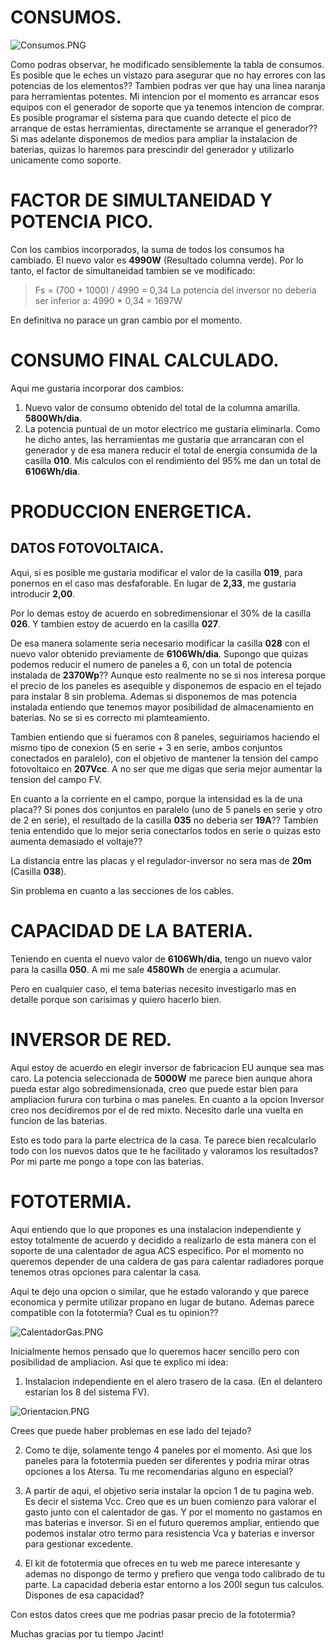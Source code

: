 # CONSUMOS.

![Consumos.PNG](/SistemaFotovoltaico/imgs/Consumos.PNG)

Como podras observar, he modificado sensiblemente la tabla de consumos. Es posible que le eches un vistazo para asegurar que no hay errores con las potencias de los elementos?? 
Tambien podras ver que hay una linea naranja para herramientas potentes. Mi intencion por el momento es arrancar esos equipos con el generador de soporte que ya tenemos intencion de comprar. Es posible programar el sistema para que cuando detecte el pico de arranque de estas herramientas, directamente se arranque el generador?? Si mas adelante disponemos de medios para ampliar la instalacion de baterias, quizas lo haremos para prescindir del generador y utilizarlo unicamente como soporte.

# FACTOR DE SIMULTANEIDAD Y POTENCIA PICO.

Con los cambios incorporados, la suma de todos los consumos ha cambiado. El nuevo valor es **4990W** (Resultado columna verde). Por lo tanto, el factor de simultaneidad tambien se ve modificado:

> Fs = (700 + 1000) / 4990 = 0,34
> La potencia del inversor no deberia ser inferior a: 4990 * 0,34 = 1697W

En definitiva no parace un gran cambio por el momento. 

# CONSUMO FINAL CALCULADO.

Aqui me gustaria incorporar dos cambios:

1. Nuevo valor de consumo obtenido del total de la columna amarilla. **5800Wh/dia**.
2. La potencia puntual de un motor electrico me gustaria eliminarla. Como he dicho antes, las herramientas me gustaria que arrancaran con el generador y de esa manera reducir el total de energia consumida de la casilla **010**. Mis calculos con el rendimiento del 95% me dan un total de **6106Wh/dia**.

# PRODUCCION ENERGETICA.

## DATOS FOTOVOLTAICA.

Aqui, si es posible me gustaria modificar el valor de la casilla **019**, para ponernos en el caso mas desfaforable. En lugar de **2,33**, me gustaria introducir **2,00**.

Por lo demas estoy de acuerdo en sobredimensionar el 30% de la casilla **026**. Y tambien estoy de acuerdo en la casilla **027**.

De esa manera solamente seria necesario modificar la casilla **028** con el nuevo valor obtenido previamente de **6106Wh/dia**.
Supongo que quizas podemos reducir el numero de paneles a 6, con un total de potencia instalada de **2370Wp**?? Aunque esto realmente no se si nos interesa porque el precio de los paneles es asequible y disponemos de espacio en el tejado para instalar 8 sin problema. Ademas si disponemos de mas potencia instalada entiendo que tenemos mayor posibilidad de almacenamiento en baterias. No se si es correcto mi plamteamiento.

Tambien entiendo que si fueramos con 8 paneles, seguiriamos haciendo el mismo tipo de conexion (5 en serie + 3 en serie, ambos conjuntos conectados en paralelo), con el objetivo de mantener la tension del campo fotovoltaico en **207Vcc**. A no ser que me digas que seria mejor aumentar la tension del campo FV.

En cuanto a la corriente en el campo, porque la intensidad es la de una placa?? Si pones dos conjuntos en paralelo (uno de 5 panels en serie y otro de 2 en serie), el resultado de la casilla **035** no deberia ser **19A**?? Tambien tenia entendido que lo mejor seria conectarlos todos en serie o quizas esto aumenta demasiado el voltaje??

La distancia entre las placas y el regulador-inversor no sera mas de **20m** (Casilla **038**).

Sin problema en cuanto a las secciones de los cables.

# CAPACIDAD DE LA BATERIA.

Teniendo en cuenta el nuevo valor de **6106Wh/dia**, tengo un nuevo valor para la casilla **050**. A mi me sale **4580Wh** de energia a acumular.

Pero en cualquier caso, el tema baterias necesito investigarlo mas en detalle porque son carisimas y quiero hacerlo bien.

# INVERSOR DE RED.

Aqui estoy de acuerdo en elegir inversor de fabricacion EU aunque sea mas caro. La potencia seleccionada de **5000W** me parece bien aunque ahora pueda estar algo sobredimensionada, creo que puede estar bien para ampliacion furura con turbina o mas paneles. En cuanto a la opcion Inversor creo nos decidiremos por el de red mixto. Necesito darle una vuelta en funcion de las baterias.

Esto es todo para la parte electrica de la casa. Te parece bien recalcularlo todo con los nuevos datos que te he facilitado y valoramos los resultados? Por mi parte me pongo a tope con las baterias.

# FOTOTERMIA.

Aqui entiendo que lo que propones es una instalacion independiente y estoy totalmente de acuerdo y decidido a realizarlo de esta manera con el soporte de una calentador de agua ACS especifico. Por el momento no queremos depender de una caldera de gas para calentar radiadores porque tenemos otras opciones para calentar la casa.

Aqui te dejo una opcion o similar, que he estado valorando y que parece economica y permite utilizar propano en lugar de butano. Ademas parece compatible con la fototermia? Cual es tu opinion??

![CalentadorGas.PNG](/SistemaFotovoltaico/imgs/CalentadorGas.PNG)

Inicialmente hemos pensado que lo queremos hacer sencillo pero con posibilidad de ampliacion. Asi que te explico mi idea:

1. Instalacion independiente en el alero trasero de la casa. (En el delantero estarian los 8 del sistema FV). 

![Orientacion.PNG](/SistemaFotovoltaico/imgs/Orientacion.PNG)

Crees que puede haber problemas en ese lado del tejado?

2. Como te dije, solamente tengo 4 paneles por el momento. Asi que los paneles para la fototermia pueden ser diferentes y podria mirar otras opciones a los Atersa. Tu me recomendarias alguno en especial?
   
3. A partir de aqui, el objetivo seria instalar la opcion 1 de tu pagina web. Es decir el sistema Vcc. Creo que es un buen comienzo para valorar el gasto junto con el calentador de gas. Y por el momento no gastamos en mas baterias e inversor. Si en el futuro queremos ampliar, entiendo que podemos instalar otro termo para resistencia Vca y baterias e inversor para gestionar excedente.

4. El kit de fototermia que ofreces en tu web me parece interesante y ademas no dispongo de termo y prefiero que venga todo calibrado de tu parte. La capacidad deberia estar entorno a los 200l segun tus calculos. Dispones de esa capacidad? 

Con estos datos crees que me podrias pasar precio de la fototermia?

Muchas gracias por tu tiempo Jacint!




























